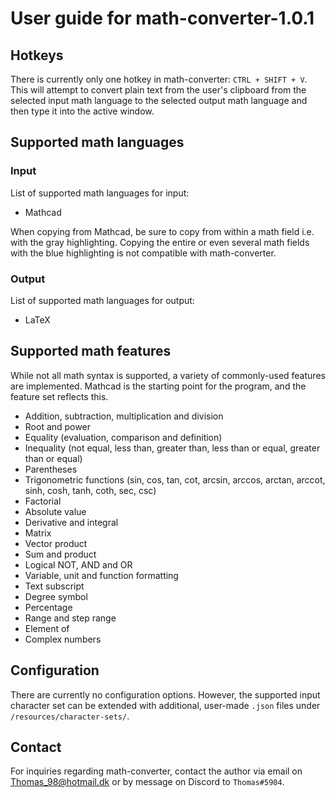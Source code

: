 # User guide for math-converter-1.0.1

## Hotkeys

There is currently only one hotkey in math-converter: `CTRL + SHIFT + V`.
This will attempt to convert plain text from the user's clipboard from the selected input math language to the selected output math language and then type it into the active window.

## Supported math languages

### Input

List of supported math languages for input:

- Mathcad

When copying from Mathcad, be sure to copy from within a math field i.e. with the gray highlighting. Copying the entire or even several math fields with the blue highlighting is not compatible with math-converter.

### Output

List of supported math languages for output:

- LaTeX

## Supported math features

While not all math syntax is supported, a variety of commonly-used features are implemented.
Mathcad is the starting point for the program, and the feature set reflects this.

- Addition, subtraction, multiplication and division
- Root and power
- Equality (evaluation, comparison and definition)
- Inequality (not equal, less than, greater than, less than or equal, greater than or equal)
- Parentheses
- Trigonometric functions (sin, cos, tan, cot, arcsin, arccos, arctan, arccot, sinh, cosh, tanh, coth, sec, csc)
- Factorial
- Absolute value
- Derivative and integral
- Matrix
- Vector product
- Sum and product
- Logical NOT, AND and OR
- Variable, unit and function formatting
- Text subscript
- Degree symbol
- Percentage
- Range and step range
- Element of
- Complex numbers

## Configuration

There are currently no configuration options.
However, the supported input character set can be extended with additional, user-made `.json` files under `/resources/character-sets/`. 

## Contact

For inquiries regarding math-converter, contact the author via email on [Thomas_98@hotmail.dk](mailto:Thomas_98@hotmail.dk) or by message on Discord to `Thomas#5904`.